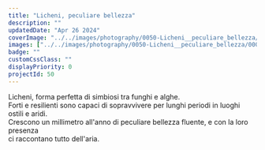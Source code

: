 ```yaml
---
title: "Licheni, peculiare bellezza"
description: ""
updatedDate: "Apr 26 2024"
coverImage: "../../images/photography/0050-Licheni__peculiare_bellezza/0000-Licheni__peculiare_bellezza_Licheni_simbiosi_alghe_funghi_bosco_collaborazione_Monti_Nebrodi_Sicilia_acero_forme_natura_60mm_olympus_Olympus.jpg"
images: ["../../images/photography/0050-Licheni__peculiare_bellezza/0001-Licheni__peculiare_bellezza_Licheni_simbiosi_alghe_funghi_bosco_collaborazione_Monti_Nebrodi_Sicilia_acero_forme_natura_60mm_olympus_Olympus.jpg","../../images/photography/0050-Licheni__peculiare_bellezza/0002-Licheni__peculiare_bellezza_Licheni_simbiosi_alghe_funghi_bosco_collaborazione_Monti_Nebrodi_Sicilia_acero_forme_natura_60mm_olympus_Olympus.jpg","../../images/photography/0050-Licheni__peculiare_bellezza/0003-Licheni__peculiare_bellezza_Licheni_simbiosi_alghe_funghi_bosco_collaborazione_Monti_Nebrodi_Sicilia_acero_forme_natura_60mm_olympus_Olympus.jpg","../../images/photography/0050-Licheni__peculiare_bellezza/0004-Licheni__peculiare_bellezza_Licheni_simbiosi_alghe_funghi_bosco_collaborazione_Monti_Nebrodi_Sicilia_acero_forme_natura_60mm_olympus_Olympus.jpg","../../images/photography/0050-Licheni__peculiare_bellezza/0005-Licheni__peculiare_bellezza_Licheni_simbiosi_alghe_funghi_bosco_collaborazione_Monti_Nebrodi_Sicilia_acero_forme_natura_60mm_olympus_Olympus.jpg","../../images/photography/0050-Licheni__peculiare_bellezza/0006-Licheni__peculiare_bellezza_Licheni_simbiosi_alghe_funghi_bosco_collaborazione_Monti_Nebrodi_Sicilia_acero_forme_natura_60mm_olympus_Olympus.jpg","../../images/photography/0050-Licheni__peculiare_bellezza/0007-Licheni__peculiare_bellezza_Licheni_simbiosi_alghe_funghi_bosco_collaborazione_Monti_Nebrodi_Sicilia_acero_forme_natura_60mm_olympus_Olympus.jpg","../../images/photography/0050-Licheni__peculiare_bellezza/0008-Licheni__peculiare_bellezza_Licheni_simbiosi_alghe_funghi_bosco_collaborazione_Monti_Nebrodi_Sicilia_acero_forme_natura_60mm_olympus_Olympus.jpg"]
badge: ""
customCssClass: ""
displayPriority: 0
projectId: 50
---
```


Licheni, forma perfetta di simbiosi tra funghi e alghe.  
Forti e resilienti sono capaci di sopravvivere per lunghi periodi in luoghi ostili e aridi.  
Crescono un millimetro all'anno di peculiare bellezza fluente, e con la loro presenza  
ci raccontano tutto dell'aria.
